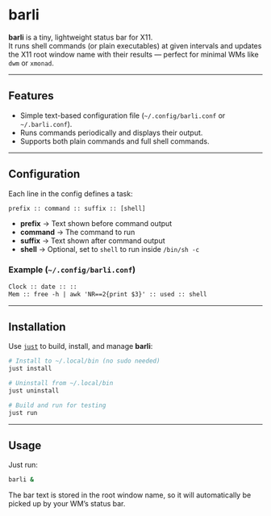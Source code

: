 # barli

**barli** is a tiny, lightweight status bar for X11.  
It runs shell commands (or plain executables) at given intervals and updates the X11 root window name with their results — perfect for minimal WMs like `dwm` or `xmonad`.

---

## Features
- Simple text-based configuration file (`~/.config/barli.conf` or `~/.barli.conf`).  
- Runs commands periodically and displays their output.  
- Supports both plain commands and full shell commands.  

---

## Configuration

Each line in the config defines a task:

```
prefix :: command :: suffix :: [shell]
````

- **prefix** → Text shown before command output  
- **command** → The command to run  
- **suffix** → Text shown after command output  
- **shell** → Optional, set to `shell` to run inside `/bin/sh -c`  

### Example (`~/.config/barli.conf`)
```txt
Clock :: date :: :: 
Mem :: free -h | awk 'NR==2{print $3}' :: used :: shell
````

---

## Installation

Use [`just`](https://github.com/casey/just) to build, install, and manage **barli**:

```bash
# Install to ~/.local/bin (no sudo needed)
just install

# Uninstall from ~/.local/bin
just uninstall

# Build and run for testing
just run
```

---

## Usage

Just run:

```bash
barli &
```

The bar text is stored in the root window name, so it will automatically be picked up by your WM’s status bar.

